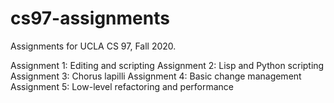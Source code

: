 # cs97-assignments
Assignments for UCLA CS 97, Fall 2020.

Assignment 1: Editing and scripting
Assignment 2: Lisp and Python scripting
Assignment 3: Chorus lapilli
Assignment 4: Basic change management
Assignment 5: Low-level refactoring and performance
